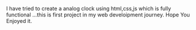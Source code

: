 I have tried to create a analog clock using html,css,js which is fully functional ...this is first project in my web develoipment journey.
Hope You Enjoyed it.
